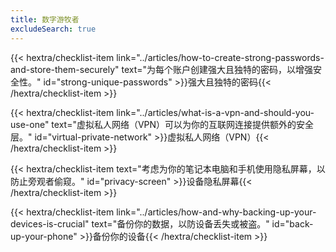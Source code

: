 ```yaml
---
title: 数字游牧者
excludeSearch: true
---
```

{{< hextra/checklist-item link="../articles/how-to-create-strong-passwords-and-store-them-securely" text="为每个账户创建强大且独特的密码，以增强安全性。" id="strong-unique-passwords" >}}强大且独特的密码{{< /hextra/checklist-item >}}

{{< hextra/checklist-item link="../articles/what-is-a-vpn-and-should-you-use-one" text="虚拟私人网络（VPN）可以为你的互联网连接提供额外的安全层。" id="virtual-private-network" >}}虚拟私人网络（VPN）{{< /hextra/checklist-item >}}

{{< hextra/checklist-item text="考虑为你的笔记本电脑和手机使用隐私屏幕，以防止旁观者偷窥。" id="privacy-screen" >}}设备隐私屏幕{{< /hextra/checklist-item >}}

{{< hextra/checklist-item link="../articles/how-and-why-backing-up-your-devices-is-crucial" text="备份你的数据，以防设备丢失或被盗。" id="back-up-your-phone" >}}备份你的设备{{< /hextra/checklist-item >}}
